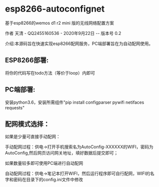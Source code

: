 # esp8266-autoconfignet
基于esp8266的wemos d1 r2 mini 版的无线网络配置方案

作者 天清 - QQ2455160536 - 2020年9月22日  --  版本号 0.2

介绍:本源码旨在快速实现esp8266配网服务，PC端部署旨在为自动配网使用。


ESP8266部署:
------------------------------
将你的代码写在todo方法（等价于loop）内即可



PC端部署:
------------------------------
安装python3.6，安装所需组件"pip install configparser pywifi netifaces requests"



配网模式选择：
------------------------------
如果是少量可直接手动配网：

手动配网过程：供电->打开手机搜索名为AutoConfig-XXXXXX的WIFI，密码为AutoConfig,然后网页访问网关地址，填好数据后提交即可；

如果数量较多即可使用PC端进行自动配网

自动配网过程：供电->笔记本打开WIFI，然后运行程序即可自行配网，WIFI的名字和密码在目录下的config.ini文件中修改
